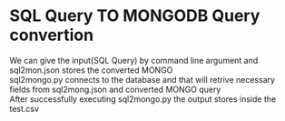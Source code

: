 # SQL Query TO MONGODB Query convertion 


We can give the input(SQL Query) by command line argument and sql2mon.json stores the converted MONGO \
sql2mongo.py connects to the database and that will retrive necessary fields from sql2mong.json and converted MONGO query \
After successfully executing sql2mongo.py the output stores inside the test.csv


